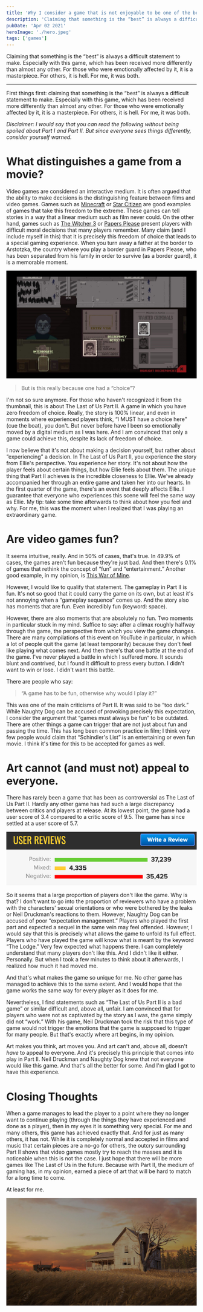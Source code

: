 ```yaml
---
title: 'Why I consider a game that is not enjoyable to be one of the best'
description: 'Claiming that something is the “best” is always a difficult statement to make. Especially with this game, which has been received more differently than almost any other. For those who were emotionally affected by it, it is a masterpiece. For others, it is hell. For me, it was both.'
pubDate: 'Apr 02 2021'
heroImage: './hero.jpeg'
tags: ['games']
---
```


Claiming that something is the “best” is always a difficult statement to make. Especially with this game, which has been received more differently than almost any other. For those who were emotionally affected by it, it is a masterpiece. For others, it is hell. For me, it was both.

---

First things first: claiming that something is the “best” is always a difficult statement to make. Especially with this game, which has been received more differently than almost any other. For those who were emotionally affected by it, it is a masterpiece. For others, it is hell. For me, it was both. 

*Disclaimer: I would say that you can read the following without being spoiled about Part I and Part II. But since everyone sees things differently, consider yourself warned.*

# What distinguishes a game from a movie?

Video games are considered an interactive medium. It is often argued that the ability to make decisions is the distinguishing feature between films and video games. Games such as [Minecraft](https://www.minecraft.net) or [Star Citizen](https://robertsspaceindustries.com) are good examples of games that take this freedom to the extreme. These games can tell stories in a way that a linear medium such as film never could. On the other hand, games such as [The Witcher 3](https://store.steampowered.com/app/292030/The_Witcher_3_Wild_Hunt) or [Papers Please](https://store.steampowered.com/app/239030/Papers_Please) present players with difficult moral decisions that many players remember. Many claim (and I include myself in this) that it is precisely this freedom of choice that leads to a special gaming experience. When you turn away a father at the border to Arstotzka, the country where you play a border guard in Papers Please, who has been separated from his family in order to survive (as a border guard), it is a memorable moment.

![Papers Please Screenshot](./papers-please_2416898_o.jpg)

> But is this really because one had a “choice”?

I'm not so sure anymore. For those who haven't recognized it from the thumbnail, this is about The Last of Us Part II. A game in which you have zero freedom of choice. Really, the story is 100% linear, and even in moments where experienced players think, “I MUST have a choice here” (cue the boat), you don't. But never before have I been so emotionally moved by a digital medium as I was here. And I am convinced that only a game could achieve this, despite its lack of freedom of choice.

I now believe that it's not about making a decision yourself, but rather about “experiencing” a decision. In The Last of Us Part II, you experience the story from Ellie's perspective. You experience her story. It's not about how the player feels about certain things, but how Ellie feels about them. The unique thing that Part II achieves is the incredible closeness to Ellie. We've already accompanied her through an entire game and taken her into our hearts. In the first quarter of the game, there's an event that deeply affects Ellie. I guarantee that everyone who experiences this scene will feel the same way as Ellie. My tip: take some time afterwards to think about how you feel and why. For me, this was the moment when I realized that I was playing an extraordinary game.

# Are video games fun?

It seems intuitive, really. And in 50% of cases, that's true. In 49.9% of cases, the games aren't fun because they're just bad. And then there's 0.1% of games that rethink the concept of “fun” and “entertainment.” Another good example, in my opinion, is [This War of Mine](https://store.steampowered.com/app/282070/This_War_of_Mine). 

However, I would like to qualify that statement. The gameplay in Part II is fun. It's not so good that it could carry the game on its own, but at least it's not annoying when a “gameplay sequence” comes up. And the story also has moments that are fun. Even incredibly fun (keyword: space).

However, there are also moments that are absolutely no fun. Two moments in particular stuck in my mind. Suffice to say: after a climax roughly halfway through the game, the perspective from which you view the game changes. There are many compilations of this event on YouTube in particular, in which a lot of people quit the game (at least temporarily) because they don't feel like playing what comes next. 
And then there's that one battle at the end of the game. I've never played a battle in which I suffered more. It sounds blunt and contrived, but I found it difficult to press every button. I didn't want to win or lose. I didn't want this battle. 

There are people who say:

> “A game has to be fun, otherwise why would I play it?” 

This was one of the main criticisms of Part II. It was said to be “too dark.” While Naughty Dog can be accused of provoking precisely this expectation, I consider the argument that “games must always be fun” to be outdated. There are other things a game can trigger that are not just about fun and passing the time. This has long been common practice in film; I think very few people would claim that “Schindler's List” is an entertaining or even fun movie. I think it's time for this to be accepted for games as well. 

# Art cannot (and must not) appeal to everyone.

There has rarely been a game that has been as controversial as The Last of Us Part II. Hardly any other game has had such a large discrepancy between critics and players at release. At its lowest point, the game had a user score of 3.4 compared to a critic score of 9.5. The game has since settled at a user score of 5.7.

![Metacritic User Reviews](./CleanShot-2021-03-28-at-23.34.48_o.png)

So it seems that a large proportion of players don't like the game. Why is that? I don't want to go into the proportion of reviewers who have a problem with the characters' sexual orientations or who were bothered by the leaks or Neil Druckman's reactions to them. 
However, Naughty Dog can be accused of poor “expectation management.” Players who played the first part and expected a sequel in the same vein may feel offended. However, I would say that this is precisely what allows the game to unfold its full effect. Players who have played the game will know what is meant by the keyword “The Lodge.” Very few expected what happens there. I can completely understand that many players don't like this. And I didn't like it either. Personally. But when I took a few minutes to think about it afterwards, I realized how much it had moved me. 

And that's what makes the game so unique for me. No other game has managed to achieve this to the same extent. And I would hope that the game works the same way for every player as it does for me. 

Nevertheless, I find statements such as “The Last of Us Part II is a bad game” or similar difficult and, above all, unfair. I am convinced that for players who were not as captivated by the story as I was, the game simply did not “work.” With his game, Neil Druckman took the risk that this type of game would not trigger the emotions that the game is supposed to trigger for many people. But that's exactly where art begins, in my opinion.

Art makes you think, art moves you. And art can't and, above all, doesn't *have* to appeal to everyone. And it's precisely this principle that comes into play in Part II. Neil Druckman and Naughty Dog knew that not everyone would like this game. And that's all the better for some. And I'm glad I got to have this experience.

# Closing Thoughts 

When a game manages to lead the player to a point where they no longer want to continue playing (through the things they have experienced and done as a player), then in my eyes it is something very special. For me and many others, this game has achieved exactly that. And for just as many others, it has not. While it is completely normal and accepted in films and music that certain pieces are a no-go for others, the outcry surrounding Part II shows that video games mostly try to reach the masses and it is noticeable when this is not the case. I just hope that there will be more games like The Last of Us in the future. Because with Part II, the medium of gaming has, in my opinion, earned a piece of art that will be hard to match for a long time to come. 

At least for me. 

![The last of Us Part II](./NpjtSNV.jpg)
